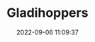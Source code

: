 ---
date: 2022-09-06 11:09:37
title: 'Gladihoppers'	
tags: [free, pixel art, 2.5D, 2D fighter, PC, mobile]
img: https://i.imgur.com/SGNGAzu.jpg
price: Free	
link: https://dreamonstudios.itch.io/gladihoppers	
discord: https://discord.gg/dreamon	
twitter: https://twitter.com/DreamonStudios
---